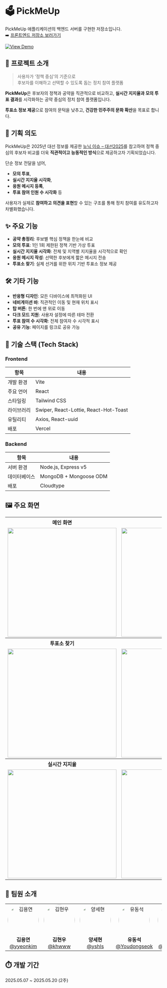 # 🗳️ PickMeUp

PickMeUp 애플리케이션의 백엔드 서버를 구현한 저장소입니다.  
➡️ [프론트엔드 저장소 보러가기](https://github.com/ureca-team1/PickMeUp-Frontend)

[![View Demo](https://img.shields.io/badge/🚀%20View%20Demo-Click%20Here-black)](https://pick-me-up-three.vercel.app/)

## 📌 프로젝트 소개

> 사용자가 ‘정책 중심’의 기준으로  
> 후보자를 이해하고 선택할 수 있도록 돕는 정치 참여 플랫폼

**PickMeUp**은 후보자의 정책과 공약을 직관적으로 비교하고, **실시간 지지율과 모의 투표 결과**를 시각화하는 공약 중심의 정치 참여 플랫폼입니다.

**투표소 정보 제공**으로 참여의 문턱을 낮추고, **건강한 민주주의 문화 확산**을 목표로 합니다.

## 🎯 기획 의도

PickMeUp은 2025년 대선 정보를 제공한 [뉴닉 이슈 – 대선2025](https://newneek.co/issue/election2025)를 참고하여 정책 중심의 후보자 비교를 더욱 **직관적이고 능동적인 방식**으로 제공하고자 기획되었습니다.

단순 정보 전달을 넘어,

- **모의 투표**,
- **실시간 지지율 시각화**,
- **응원 메시지 등록**,
- **투표 참여 인원 수 시각화** 등

사용자가 실제로 **참여하고 의견을 표현**할 수 있는 구조를 통해 정치 참여를 유도하고자 차별화했습니다.

## ✨ 주요 기능

- **공약 총정리**: 후보별 핵심 정책을 한눈에 비교
- **모의 투표**: 1인 1회 제한된 정책 기반 가상 투표
- **실시간 지지율 시각화**: 전체 및 지역별 지지율을 시각적으로 확인
- **응원 메시지 작성**: 선택한 후보에게 짧은 메시지 전송
- **투표소 찾기**: 실제 선거를 위한 위치 기반 투표소 정보 제공

## 🛠️ 기타 기능

- **반응형 디자인**: 모든 디바이스에 최적화된 UI
- **네비게이션 바**: 직관적인 이동 및 현재 위치 표시
- **탑 버튼**: 한 번에 맨 위로 이동
- **다크 모드 지원**: 사용자 설정에 따른 테마 전환
- **투표 참여 수 시각화**: 전체 참여자 수 시각적 표시
- **공유 기능**: 페이지를 링크로 공유 가능

## 🧰 기술 스택 (Tech Stack)

### Frontend

| 항목       | 내용                                  |
| ---------- | ------------------------------------- |
| 개발 환경  | Vite                                  |
| 주요 언어  | React                                 |
| 스타일링   | Tailwind CSS                          |
| 라이브러리 | Swiper, React-Lottie, React-Hot-Toast |
| 유틸리티   | Axios, React-uuid                     |
| 배포       | Vercel                                |

### Backend

| 항목         | 내용                   |
| ------------ | ---------------------- |
| 서버 환경    | Node.js, Express v5    |
| 데이터베이스 | MongoDB + Mongoose ODM |
| 배포         | Cloudtype              |


<h2>🖼️ 주요 화면</h2>

<table>
  <tr>
    <th>메인 화면</th>
    <th>공약 총정리</th>
  </tr>
  <tr>
    <td><img src="https://github.com/user-attachments/assets/628949ad-1ccd-4fa1-8612-5ee2fbe3345f" width="350"/></td>
    <td><img src="https://github.com/user-attachments/assets/ca279b60-b9ff-46b7-8191-61da9face8a9" width="350"/></td>
  </tr>
  <tr>
    <th>투표소 찾기</th>
    <th>모의 투표</th>
  </tr>
  <tr>
    <td><img src="https://github.com/user-attachments/assets/84dcc079-badd-4dfd-ab1f-d5389aebe750" width="350"/></td>
    <td><img src="https://github.com/user-attachments/assets/807b1bc2-c3b7-4532-aea4-18dd546ecce2" width="350"/></td>
  </tr>
  <tr>
    <th>실시간 지지율</th>
    <th>응원 한마디</th>
  </tr>
  <tr>
    <td><img src="https://github.com/user-attachments/assets/c6a81d14-3239-4015-b8ca-7ed6faf85862" width="350"/></td>
    <td><img src="https://github.com/user-attachments/assets/5ecdc217-7544-46d5-ae8c-656ac8719958" width="350"/></td>
  </tr>
</table>


## 👥 팀원 소개

<div align="center">

<table>
  <tr>
    <td align="center">
      <img src="https://github.com/yyeonkim.png?size=100" width="100" height="100" alt="김용연" style="border-radius: 50%" /><br/>
      <strong>김용연</strong><br/>
      <a href="https://github.com/yyeonkim">@yyeonkim</a>
    </td>
    <td align="center">
      <img src="https://github.com/khwww.png?size=100" width="100" height="100" alt="김현우" style="border-radius: 50%" /><br/>
      <strong>김현우</strong><br/>
      <a href="https://github.com/khwww">@khwww</a>
    </td>
    <td align="center">
      <img src="https://github.com/yshls.png?size=100" width="100" height="100" alt="양세현" style="border-radius: 50%" /><br/>
      <strong>양세현</strong><br/>
      <a href="https://github.com/yshls">@yshls</a>
    </td>
    <td align="center">
      <img src="https://github.com/Youdongseok.png?size=100" width="100" height="100" alt="유동석" style="border-radius: 50%" /><br/>
      <strong>유동석</strong><br/>
      <a href="https://github.com/Youdongseok">@Youdongseok</a>
    </td>
    <td align="center">
      <img src="https://github.com/Hanyeojun.png?size=100" width="100" height="100" alt="한여준" style="border-radius: 50%" /><br/>
      <strong>한여준</strong><br/>
      <a href="https://github.com/Hanyeojun">@Hanyeojun</a>
    </td>
  </tr>
</table>

</div>

## ⏱️ 개발 기간

2025.05.07 ~ 2025.05.20 (2주)
